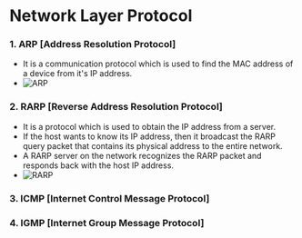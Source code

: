 # Network Layer Protocol

### 1. ARP [Address Resolution Protocol]

- It is a communication protocol which is used to find the MAC address of a device from it's IP address.
- ![ARP](https://static.javatpoint.com/tutorial/computer-network/images/network-layer-protocols.png)

### 2. RARP [Reverse Address Resolution Protocol]

- It is a protocol which is used to obtain the IP address from a server.
- If the host wants to know its IP address, then it broadcast the RARP query packet that contains its physical address to the entire network.
- A RARP server on the network recognizes the RARP packet and responds back with the host IP address.
- ![RARP](https://static.javatpoint.com/tutorial/computer-network/images/network-layer-protocols4.png)

### 3. ICMP [Internet Control Message Protocol]

### 4. IGMP [Internet Group Message Protocol]
